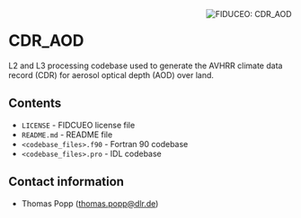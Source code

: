 <img alt="FIDUCEO: CDR_AOD" align="right" src="http://www.fiduceo.eu/sites/default/files/FIDUCEO-logo.png">

# CDR_AOD

L2 and L3 processing codebase used to generate the AVHRR climate data record (CDR) for aerosol optical depth (AOD) over land.

## Contents

* `LICENSE` - FIDCUEO license file
* `README.md` - README file
* `<codebase_files>.f90` - Fortran 90 codebase
* `<codebase_files>.pro` - IDL codebase

## Contact information

* Thomas Popp (thomas.popp@dlr.de)




